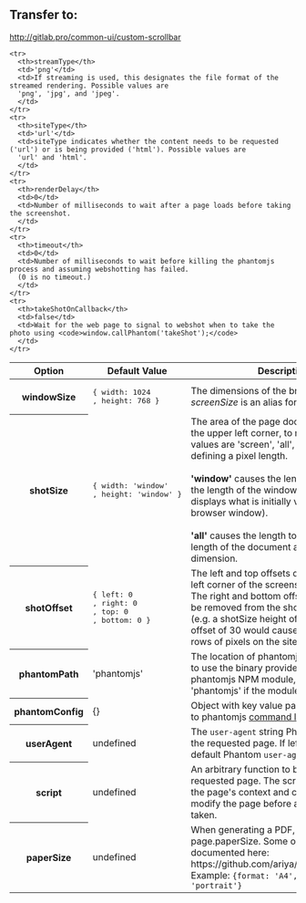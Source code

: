 ## Transfer to:

http://gitlab.pro/common-ui/custom-scrollbar

<table>
  <thead>
    <tr>
      <th>Option</th>
      <th>Default Value</th>
      <th>Description</th>
    </tr>
  </thead>
  <tbody>
    <tr>
      <th>windowSize</th> 
      <td>
<pre>{ width: 1024
, height: 768 }</pre>
      </td>
      <td>The dimensions of the browser window. <em>screenSize</em> is an alias for this property.</td> 
    </tr>
    <tr>
      <th>shotSize</th> 
      <td>
<pre>{ width: 'window'
, height: 'window' }</pre>
      </td>
      <td>The area of the page document, starting at the upper left corner, to render.
      Possible values are 'screen', 'all', and a number defining a pixel length. 
      <br /> <br />
      <strong>'window'</strong> causes the length to be set to the length of the window (i.e. 
      the shot displays what is initially visible within the browser window).
      <br /> <br />
      <strong>'all'</strong> causes the length to be set to the length of the document along
      the given dimension. </td> 
    </tr>
    <tr>
      <th>shotOffset</th>
      <td><pre>{ left: 0
, right: 0
, top: 0
, bottom: 0 }</pre></td>
      <td>The left and top offsets define the upper left corner of the
      screenshot rectangle. The right and bottom offsets allow pixels
      to be removed from the shotSize dimensions (e.g. a shotSize height of
      'all' with a bottom offset of 30 would cause all but the last 30 rows of
      pixels on the site to be rendered).</td>
    </tr>
    <tr>
      <th>phantomPath</th> 
      <td>'phantomjs'</td>
      <td>The location of phantomjs. Webshot tries to use the binary provided by the phantomjs NPM 
      module, and falls back to 'phantomjs' if the module isn't available.</td> 
    </tr>
    <tr>
      <th>phantomConfig</th> 
      <td>{}</td>
      <td>Object with key value pairs corresponding to phantomjs <a href="https://github.com/ariya/phantomjs/wiki/API-Reference#command-line-options">command line options</a>.</td> 
    </tr>
    <tr>
      <th>userAgent</th> 
      <td>undefined</td>
      <td>The <code>user-agent</code> string Phantom sends to the requested page. If left unset, the default
      Phantom <code>user-agent</code> will be used</td> 
    </tr>
    <tr>
      <th>script</th> 
      <td>undefined</td>
      <td>An arbitrary function to be executed on the requested page. The script executes within the page's 
      context and can be used to modify the page before a screenshot is taken. 
      </td> 
    </tr>
    <tr>
      <th>paperSize</th> 
      <td>undefined</td>
      <td>When generating a PDF, sets page.paperSize. Some options are documented here: https://github.com/ariya/phantomjs/pull/15 Example: <code>{format: 'A4', orientation: 'portrait'}</code> 
      </td> 
    </tr>

    <tr>
      <th>streamType</th> 
      <td>'png'</td>
      <td>If streaming is used, this designates the file format of the streamed rendering. Possible values are 
      'png', 'jpg', and 'jpeg'.
      </td> 
    </tr>
    <tr>
      <th>siteType</th> 
      <td>'url'</td>
      <td>siteType indicates whether the content needs to be requested ('url') or is being provided ('html'). Possible values are 
      'url' and 'html'.
      </td> 
    </tr>
    <tr>
      <th>renderDelay</th>
      <td>0</td>
      <td>Number of milliseconds to wait after a page loads before taking the screenshot.
      </td> 
    </tr>
    <tr>
      <th>timeout</th>
      <td>0</td>
      <td>Number of milliseconds to wait before killing the phantomjs process and assuming webshotting has failed.
      (0 is no timeout.)
      </td>
    </tr>
    <tr>
      <th>takeShotOnCallback</th>
      <td>false</td>
      <td>Wait for the web page to signal to webshot when to take the photo using <code>window.callPhantom('takeShot');</code>
      </td> 
    </tr>
  </tbody>
</table>
